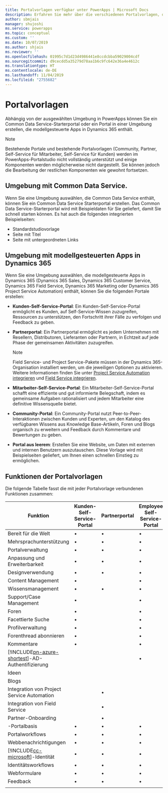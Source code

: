 ```yaml
---
title: Portalvorlagen verfügbar unter PowerApps | Microsoft Docs
description: Erfahren Sie mehr über die verschiedenen Portalvorlagen, die unter PowerApps verfügbar sind.
author: sbmjais
manager: shujoshi
ms.service: powerapps
ms.topic: conceptual
ms.custom: ''
ms.date: 10/07/2019
ms.author: shjais
ms.reviewer: ''
ms.openlocfilehash: 01995c7d1d23d4986441e8ccdcbba59029004cdf
ms.sourcegitcommit: d9cecdd5a35279d78aa1b6c9fc642e36a4e4612c
ms.translationtype: HT
ms.contentlocale: de-DE
ms.lasthandoff: 11/04/2019
ms.locfileid: "2755682"
---
```

# <a name="portal-templates"></a>Portalvorlagen

Abhängig von der ausgewählten Umgebung in PowerApps können Sie ein Common Data Service-Starterportal oder ein Portal in einer Umgebung erstellen, die modellgesteuerte Apps in Dynamics 365 enthält.

> [!NOTE]
> Bestehende Portale und bestehende Portalvorlagen (Community, Partner, Self-Service für Mitarbeiter, Self-Service für Kunden) werden im PowerApps-Portalstudio nicht vollständig unterstützt und einige Komponenten werden möglicherweise nicht dargestellt. Sie können jedoch die Bearbeitung der restlichen Komponenten wie gewohnt fortsetzen.

## <a name="environment-with-common-data-service"></a>Umgebung mit Common Data Service.

Wenn Sie eine Umgebung auswählen, die Common Data Service enthält, können Sie ein Common Data Service Starterportal erstellen. Das Common Data Service-Starterportal wird mit Beispieldaten für Sie geliefert, damit Sie schnell starten können. Es hat auch die folgenden integrierten Beispielseiten:

- Standardstudiovorlage
- Seite mit Titel
- Seite mit untergeordneten Links

## <a name="environment-with-model-driven-apps-in-dynamics-365"></a>Umgebung mit modellgesteuerten Apps in Dynamics 365 

Wenn Sie eine Umgebung auswählen, die modellgesteuerte Apps in Dynamics 365 (Dynamics 365 Sales, Dynamics 365 Customer Service, Dynamics 365 Field Service, Dynamics 365 Marketing oder Dynamics 365 Project Service Automation) enthält, können Sie die folgenden Portale erstellen:

- **Kunden-Self-Service-Portal**: Ein Kunden-Self-Service-Portal ermöglicht es Kunden, auf Self-Service-Wissen zuzugreifen, Ressourcen zu unterstützen, den Fortschritt ihrer Fälle zu verfolgen und Feedback zu geben.
- **Partnerportal**: Ein Partnerportal ermöglicht es jedem Unternehmen mit Resellern, Distributoren, Lieferanten oder Partnern, in Echtzeit auf jede Phase der gemeinsamen Aktivitäten zuzugreifen.

    > [!NOTE]
    > Field Service- und Project Service-Pakete müssen in der Dynamics 365-Organisation installiert werden, um die jeweiligen Optionen zu aktivieren. Weitere Informationen finden Sie unter [Project Service Automation integrieren](https://docs.microsoft.com/dynamics365/portals/integrate-project-service-automation) und [Field Service integrieren](https://docs.microsoft.com/dynamics365/portals/integrate-field-service).

- **Mitarbeiter-Self-Service-Portal**: Ein Mitarbeiter-Self-Service-Portal schafft eine effiziente und gut informierte Belegschaft, indem es gemeinsame Aufgaben rationalisiert und jedem Mitarbeiter eine definitive Wissensquelle bietet.
- **Community-Portal**: Ein Community-Portal nutzt Peer-to-Peer-Interaktionen zwischen Kunden und Experten, um den Katalog des verfügbaren Wissens aus Knowledge Base-Artikeln, Foren und Blogs organisch zu erweitern und Feedback durch Kommentare und Bewertungen zu geben.
- **Portal aus leerem**: Erstellen Sie eine Website, um Daten mit externen und internen Benutzern auszutauschen. Diese Vorlage wird mit Beispielseiten geliefert, um Ihnen einen schnellen Einstieg zu ermöglichen. 

## <a name="portal-templates-features"></a>Funktionen der Portalvorlagen

Die folgende Tabelle fasst die mit jeder Portalvorlage verbundenen Funktionen zusammen:

| Funktion | Kunden-Self-Service-Portal | Partnerportal | Employee Self-Service-Portal | Community-Portal | Portal aus leerem | Common Data Service-Starterportal|
|------------------|---------------|----------------|---------------|------------------|---------------|------|
| Bereit für die Welt | •  | • | • | • | • |• |
| Mehrsprachunterstützung | •  | • | • | • | • |• |
| Portalverwaltung| • | • | • | • | •  |• |
| Anpassung und Erweiterbarkeit  | •   | •  | •   | •  | • |• |
| Designverwendung   | •   | •   | •    | •   | •   |• |
| Content Management                     | •                            |                | •                            | •                |               |
| Wissensmanagement                   | •                            | •              | •                            | •                |               |
| Support/Case Management                | •                            |                | •                            | •                |               |
| Foren                                 | •                            |                | •                            | •                |               |
| Facettierte Suche                         | •                            |                | •                            |                  |               |
| Profilverwaltung                     | •                            |                | •                            |                  |               |
| Forenthread abonnieren              | •                            |                | •                            |                  |               |
| Kommentare                               | •                            |                | •                            | •                |               |
| [!INCLUDE[pn-azure-shortest](../../includes/pn-azure-shortest.md)]-AD-Authentifizierung                |                              |                | •                            |                  |               |
| Ideen                                  |                              |                |                              | •                |               |
| Blogs                                  |                              |                |                              | •                |               |
| Integration von Project Service Automation |                              | •              |                              |                  |               |
| Integration von Field Service              |                              | •              |                              |                  |               |
| Partner-Onboarding                     |                              | •              |                              |                  |               |
| -Portalbasis  |  •    | •      |  •| •| •|• |
| Portalworkflows|  •| •|  •| •| •|• |
| Webbenachrichtigungen|  •| •|  •| •| •|• |
| [!INCLUDE[cc-microsoft](../../includes/cc-microsoft.md)]-Identität|   •|  •|  •|   •| •|• |
| Identitätsworkflows| •|  •| •|   •| •|• |
| Webformulare|  •| •|    •| •| •|• |
| Feedback|   •|  •|  •| •| •|• |
||
